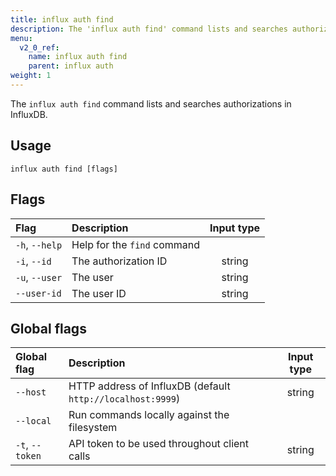 ```yaml
---
title: influx auth find
description: The 'influx auth find' command lists and searches authorizations in InfluxDB.
menu:
  v2_0_ref:
    name: influx auth find
    parent: influx auth
weight: 1
---
```


The `influx auth find` command lists and searches authorizations in InfluxDB.

## Usage
```
influx auth find [flags]
```

## Flags
| Flag           | Description                 | Input type  |
|:----           |:-----------                 |:----------: |
| `-h`, `--help` | Help for the `find` command |             |
| `-i`, `--id`   | The authorization ID        | string      |
| `-u`, `--user` | The user                    | string      |
| `--user-id`    | The user ID                 | string      |

## Global flags
| Global flag     | Description                                                | Input type |
|:-----------     |:-----------                                                |:----------:|
| `--host`        | HTTP address of InfluxDB (default `http://localhost:9999`) | string     |
| `--local`       | Run commands locally against the filesystem                |            |
| `-t`, `--token` | API token to be used throughout client calls               | string     |

